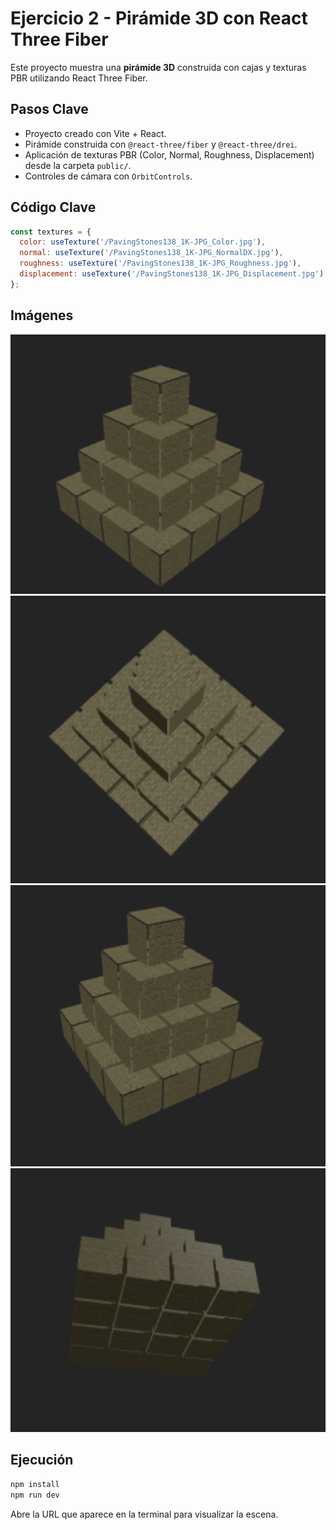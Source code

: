 
# Ejercicio 2 - Pirámide 3D con React Three Fiber

Este proyecto muestra una **pirámide 3D** construida con cajas y texturas PBR utilizando React Three Fiber.

## Pasos Clave
- Proyecto creado con Vite + React.
- Pirámide construida con `@react-three/fiber` y `@react-three/drei`.
- Aplicación de texturas PBR (Color, Normal, Roughness, Displacement) desde la carpeta `public/`.
- Controles de cámara con `OrbitControls`.

## Código Clave
```jsx
const textures = {
  color: useTexture('/PavingStones138_1K-JPG_Color.jpg'),
  normal: useTexture('/PavingStones138_1K-JPG_NormalDX.jpg'),
  roughness: useTexture('/PavingStones138_1K-JPG_Roughness.jpg'),
  displacement: useTexture('/PavingStones138_1K-JPG_Displacement.jpg')
};
```

## Imágenes
![alt text](image.png)
![alt text](image-1.png)
![alt text](image-2.png)
![alt text](image-3.png)

## Ejecución
```bash
npm install
npm run dev
```
Abre la URL que aparece en la terminal para visualizar la escena.
